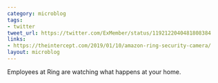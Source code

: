 ```yaml
---
category: microblog
tags:
- twitter
tweet_url: https://twitter.com/ExMember/status/1192122040481808384
links:
- https://theintercept.com/2019/01/10/amazon-ring-security-camera/
layout: microblog
---
```

Employees at Ring are watching what happens at your home.
